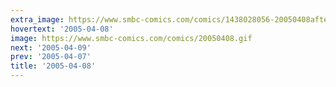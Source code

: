```yaml
---
extra_image: https://www.smbc-comics.com/comics/1438028056-20050408after.png
hovertext: '2005-04-08'
image: https://www.smbc-comics.com/comics/20050408.gif
next: '2005-04-09'
prev: '2005-04-07'
title: '2005-04-08'
---
```

